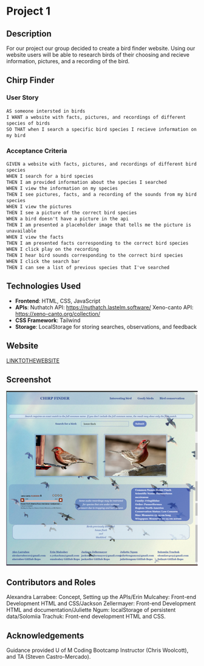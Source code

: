# Project 1
## Description

For our project our group decided to create a bird finder website. Using our website users will be able to research birds of their choosing and recieve information, pictures, and a recording of the bird.


## Chirp Finder

### User Story

```
AS someone intersted in birds
I WANT a website with facts, pictures, and recordings of different species of birds
SO THAT when I search a specific bird species I recieve information on my bird 
```

### Acceptance Criteria 

```
GIVEN a website with facts, pictures, and recordings of different bird species
WHEN I search for a bird species 
THEN I am provided information about the species I searched
WHEN I view the information on my species
THEN I see pictures, facts, and a recording of the sounds from my bird species
WHEN I view the pictures
THEN I see a picture of the correct bird species
WHEN a bird doesn't have a picture in the api
THEN I am presented a placeholder image that tells me the picture is unavailable 
WHEN I view the facts
THEN I am presented facts corresponding to the correct bird species
WHEN I click play on the recording
THEN I hear bird sounds corresponding to the correct bird species
WHEN I click the search bar
THEN I can see a list of previous species that I've searched
```
## Technologies Used
- **Frontend**: HTML, CSS, JavaScript
- **APIs**: Nuthatch API: https://nuthatch.lastelm.software/      Xeno-canto API: https://xeno-canto.org/collection/
- **CSS Framework**: Tailwind
- **Storage**: LocalStorage for storing searches, observations, and feedback

## Website
[LINKTOTHEWEBSITE](https://alarrabee.github.io/bird-finder/)

## Screenshot
![mockup](img/screenshot.png)
## Contributors and Roles
Alexandra Larrabee: Concept, Setting up the APIs/Erin Mulcahey: Front-end Development HTML and CSS/Jackson Zellermayer: Front-end Development HTML and documentation/Juliette Ngum: localStorage of persistent data/Solomiia Trachuk: Front-end development HTML and CSS.


## Acknowledgements
Guidance provided U of M Coding Bootcamp Instructor (Chris Woolcott), and TA (Steven Castro-Mercado).
